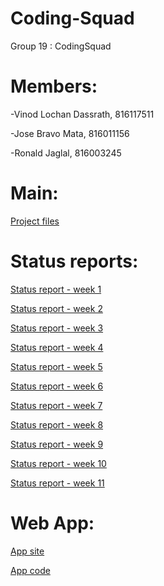 # Coding-Squad
Group 19 : CodingSquad 

# Members: 

-Vinod Lochan Dassrath, 816117511 

-Jose Bravo Mata, 816011156 

-Ronald Jaglal, 816003245

# Main:

[Project files](https://github.com/ronaldjaglal/Coding-Squad?files=1)

# Status reports:

[Status report - week 1](https://github.com/ronaldjaglal/Coding-Squad/blob/master/Status%20rep/G19_CodingSquad_Report_Wk1.docx)

[Status report - week 2](https://github.com/ronaldjaglal/Coding-Squad/blob/master/Status%20rep/G19_CodingSquad_Report_Wk2.docx)

[Status report - week 3](https://github.com/ronaldjaglal/Coding-Squad/blob/master/Status%20rep/G19_CodingSquad_Report_Wk3.docx)

[Status report - week 4](https://github.com/ronaldjaglal/Coding-Squad/blob/master/Status%20rep/G19_CodingSquad_Report_Wk4.docx)

[Status report - week 5](https://github.com/ronaldjaglal/Coding-Squad/blob/master/Status%20rep/G19_CodingSquad_Report_Wk5.docx)

[Status report - week 6](https://github.com/ronaldjaglal/Coding-Squad/blob/master/Status%20rep/G19_CodingSquad_Report_Wk6.docx)

[Status report - week 7](https://github.com/ronaldjaglal/Coding-Squad/blob/master/Status%20rep/G19_CodingSquad_Report_Wk7.docx)

[Status report - week 8](https://github.com/ronaldjaglal/Coding-Squad/blob/master/Status%20rep/G19_CodingSquad_Report_Wk8.docx)

[Status report - week 9](https://github.com/ronaldjaglal/Coding-Squad/blob/master/Status%20rep/G19_CodingSquad_Report_Wk9.docx)

[Status report - week 10](https://github.com/ronaldjaglal/Coding-Squad/blob/master/Status%20rep/G19_CodingSquad_Report_Wk10.docx)

[Status report - week 11](https://github.com/ronaldjaglal/Coding-Squad/blob/master/Status%20rep/G19_CodingSquad_Report_Wk11.docx)

# Web App:

[App site](https://weatherpal-f300b.firebaseapp.co)

[App code]()

